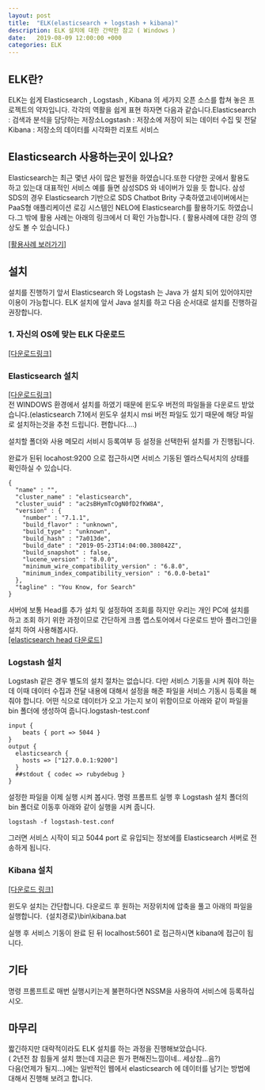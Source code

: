 ```yaml
---
layout: post
title:  "ELK(elasticsearch + logstash + kibana)"
description: ELK 설치에 대한 간략한 참고 ( Windows )
date:   2019-08-09 12:00:00 +000
categories: ELK
---
```


## ELK란?

ELK는 쉽게 Elasticsearch , Logstash , Kibana 의 세가지 오픈 소스를 합쳐 놓은 프로젝트의 약자입니다. 각각의 역활을 쉽게 표현 하자면 다음과 같습니다.Elasticsearch : 검색과 분석을 담당하는 저장소Logstash : 저장소에 저장이 되는 데이터 수집 및 전달Kibana : 저장소의 데이터를 시각화한 리포트 서비스

## Elasticsearch 사용하는곳이 있나요?

Elasticsearch는 최근 몇년 사이 많은 발전을 하였습니다.또한 다양한 곳에서 활용도 하고 있는대 대표적인 서비스 예를 들면 삼성SDS 와 네이버가 있을 듯 합니다. 삼성SDS의 경우 Elasticsearch 기반으로 SDS Chatbot Brity 구축하였고네이버에서는 PaaS형 애플리케이션 로깅 시스템인 NELO에 Elasticsearch를 활용하기도 하였습니다.그 밖에 활용 사례는 아래의 링크에서 더 확인 가능합니다. ( 활용사례에 대한 강의 영상도 볼 수 있습니다.)

<a href="https://www.elastic.co/kr/use-cases/" target="_blank">[활용사례 보러가기]</a><Br>

## 설치

설치를 진행하기 앞서 Elasticsearch 와 Logstash 는 Java 가 설치 되어 있어야지만 이용이 가능합니다. ELK 설치에 앞서 Java 설치를 하고 다음 순서대로 설치를 진행하길 권장합니다.

### 1. 자신의 OS에 맞는 ELK 다운로드
<a href="https://www.elastic.co/kr/downloads" target="_blank">[다운로드링크]</a><Br>

### Elasticsearch 설치
<a href="https://artifacts.elastic.co/downloads/elasticsearch/elasticsearch-7.1.1.msi" target="_blank">[다운로드링크]</a><Br>
전 WINDOWS 환경에서 설치를 하였기 때문에 윈도우 버전의 파일들을 다운로드 받았습니다.(elasticsearch 7.1에서 윈도우 설치시 msi 버전 파일도 있기 때문에 해당 파일로 설치하는것을 추천 드립니다. 편합니다....)

설치할 폴더와 사용 메모리 서비시 등록여부 등 설정을 선택한뒤 설치를 가 진행됩니다.

완료가 된뒤 locahost:9200 으로 접근하시면 서비스 기동된 엘라스틱서치의 상태를 확인하실 수 있습니다.

    {
      "name" : "",
      "cluster_name" : "elasticsearch",
      "cluster_uuid" : "ac2sBHymTcOgN0fD2fKW8A",
      "version" : {
        "number" : "7.1.1",
        "build_flavor" : "unknown",
        "build_type" : "unknown",
        "build_hash" : "7a013de",
        "build_date" : "2019-05-23T14:04:00.380842Z",
        "build_snapshot" : false,
        "lucene_version" : "8.0.0",
        "minimum_wire_compatibility_version" : "6.8.0",
        "minimum_index_compatibility_version" : "6.0.0-beta1"
      },
      "tagline" : "You Know, for Search"
    }

서버에 보통 Head를 추가 설치 및 설정하여 조회를 하지만 우리는 개인 PC에 설치를 하고 조회 하기 위한 과정이므로 간단하게 크롬 앱스토어에서 다운로드 받아 플러그인을 설치 하여 사용해봅시다.<Br>
<a href="https://chrome.google.com/webstore/detail/elasticsearch-head/ffmkiejjmecolpfloofpjologoblkegm?utm_source=chrome-ntp-icon" target="_blank">[elasticsearch head 다운로드]</a><Br>

### Logstash 설치

Logstash 같은 경우 별도의 설치 절차는 없습니다. 다만 서비스 기동을 시켜 줘야 하는데 이때 데이터 수집과 전달 내용에 대해서 설정을 해준 파일을 서비스 기동시 등록을 해줘야 합니다. 어떤 식으로 데이터가 오고 가는지 보이 위함이므로 아래와 같이 파일을 bin 폴더에 생성하여 줍니다.logstash-test.conf

    input { 
        beats { port => 5044 }
    }
    output {
      elasticsearch {
    	hosts => ["127.0.0.1:9200"]
      }
      ##stdout { codec => rubydebug }
    }

설정한 파일을 이제 실행 시켜 봅시다. 명령 프롬프트 실행 후 Logstash 설치 폴더의 bin 폴더로 이동후 아래와 같이 실행을 시켜 줍니다.

    logstash -f logstash-test.conf

그러면 서비스 시작이 되고 5044 port 로 유입되는 정보에를 Elasticsearch 서버로 전송하게 됩니다.

### Kibana 설치
<a href="https://artifacts.elastic.co/downloads/kibana/kibana-7.1.1-windows-x86_64.zip" target="_blank">[다운로드 링크]</a><Br>

윈도우 설치는 간단합니다. 다운로드 후 원하는 저장위치에 압축을 풀고 아래의 파일을 실행합니다. 
{설치경로}\bin\kibana.bat

실행 후 서비스 기동이 완료 된 뒤 localhost:5601 로 접근하시면 kibana에 접근이 됩니다.

## 기타
명령 프롬프트로 매번 실행시키는게 불편하다면 NSSM을 사용하여 서비스에 등록하십시오.

## 마무리
짧긴하지만 대략적이라도 ELK 설치를 하는 과정을 진행해보았습니다. <Br>
( 2년전 참 힘들게 설치 했는데 지금은 뭔가 편해진느낌이네.. 세상참...음?)<br>
다음(언제가 될지...)에는 일반적인 웹에서 elasticsearch 에 데이터를 남기는 방법에 대해서 진행해 보려고 합니다. 